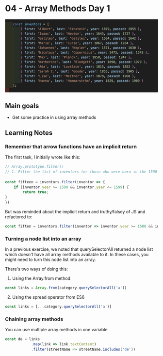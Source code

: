 # 04 - Array Methods Day 1
![](./screenshot4.jpg)

## Main goals

- Get some practice in using array methods

## Learning Notes
### Remember that arrow functions have an implicit return

The first task, I initially wrote like this:
``` javascript
// Array.prototype.filter()
// 1. Filter the list of inventors for those who were born in the 1500's

const fifteen = inventors.filter(inventor => {
    if (inventor.year >= 1500 && inventor.year <= 1599) {
        return true;
}   
})
```

But was reminded about the implicit return and truthy/falsey of JS and refactored to:
``` javascript
const fiften = inventors.filter(inventor => inventor.year >= 1500 && inventor.year <= 1599)
```

### Turning a node list into an array
In a previous exercise, we noted that querySelectorAll returned a node list which doesn't have all array methods available to it. In these cases, you might need to turn this node list into an array. 

There's two ways of doing this:
1. Using the Array.from method
``` javascript
const links = Array.from(category.querySelectorAll('a'))
```

2. Using the spread operator from ES6
``` javascript
const links = [...category.querySelectorAll('a')]
```

### Chaining array methods
You can use multiple array methods in one variable
``` javascript
const de = links
            .map(link => link.textContent)
            .filter(streetName => streetName.includes('de'))
```